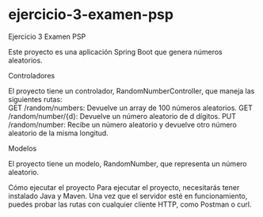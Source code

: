 # ejercicio-3-examen-psp
 
Ejercicio 3 Examen PSP

Este proyecto es una aplicación Spring Boot que genera números aleatorios.  

Controladores

El proyecto tiene un controlador, RandomNumberController, que maneja las siguientes rutas:  
GET /random/numbers: Devuelve un array de 100 números aleatorios.
GET /random/number/{d}: Devuelve un número aleatorio de d dígitos.
PUT /random/number: Recibe un número aleatorio y devuelve otro número aleatorio de la misma longitud.

Modelos

El proyecto tiene un modelo, RandomNumber, que representa un número aleatorio.  

Cómo ejecutar el proyecto
Para ejecutar el proyecto, necesitarás tener instalado Java y Maven.
Una vez que el servidor esté en funcionamiento, puedes probar las rutas con cualquier cliente HTTP, como Postman o curl.